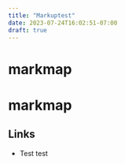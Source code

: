 ```yaml
---
title: "Markuptest"
date: 2023-07-24T16:02:51-07:00
draft: true
---
```


# markmap
# markmap
## Links

- Test test
